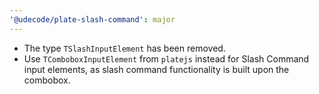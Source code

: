 ```yaml
---
'@udecode/plate-slash-command': major
---
```


- The type `TSlashInputElement` has been removed.
- Use `TComboboxInputElement` from `platejs` instead for Slash Command input elements, as slash command functionality is built upon the combobox.
